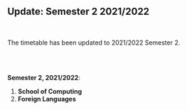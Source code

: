 
## Update: Semester 2 2021/2022

<br>

The timetable has been updated to 2021/2022 Semester 2.

<br/><br/>

__Semester 2, 2021/2022__:

1. __School of Computing__
2. __Foreign Languages__

